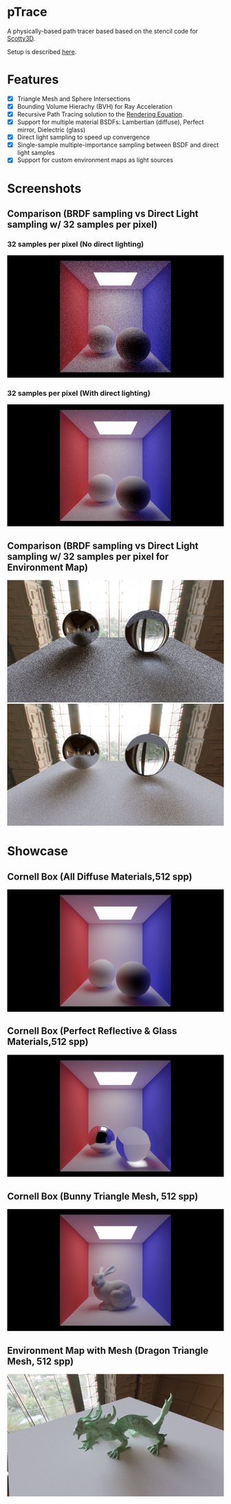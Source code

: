 # pTrace

A physically-based path tracer based based on the stencil code for [Scotty3D](https://github.com/CMU-Graphics/Scotty3D).

Setup is described [here](https://github.com/eqdiag/myScotty3d/tree/main#readme).


# Features
- [x] Triangle Mesh and Sphere Intersections
- [x] Bounding Volume Hierachy (BVH) for Ray Acceleration
- [x] Recursive Path Tracing solution to the [Rendering Equation](https://en.wikipedia.org/wiki/Rendering_equation).
- [x] Support for multiple material BSDFs: Lambertian (diffuse), Perfect mirror, Dielectric (glass)
- [x] Direct light sampling to speed up convergence
- [x] Single-sample multiple-importance sampling between BSDF and direct light samples
- [x] Support for custom environment maps as light sources

# Screenshots

## Comparison (BRDF sampling vs Direct Light sampling w/ 32 samples per pixel)
### 32 samples per pixel (No direct lighting)
![compare_no_direct_light](/screenshots/cbox_compare_no_direct.png "No Direct lighting cbox")
### 32 samples per pixel (With direct lighting)
![compare_direct_light](/screenshots/cbox_compare_direct.png "Direct lighting cbox")


## Comparison (BRDF sampling vs Direct Light sampling w/ 32 samples per pixel for Environment Map)
![env_no_direct_light](/screenshots/env_compare_no_direct.png "No Direct lighting with Environment Map")
![env_direct_light](/screenshots/env_compare_direct.png "Direct lighting with Environment Map")

# Showcase

## Cornell Box (All Diffuse Materials,512 spp)
![cbox_all_diffuse](/screenshots/cbox_diffuse.png "Cbox all diffuse")

## Cornell Box (Perfect Reflective & Glass Materials,512 spp)
![cbox_reflect_glass](/screenshots/cbox_reflect_glass.png "Cbox reflect and glass")

## Cornell Box (Bunny Triangle Mesh, 512 spp)
![cbox_reflect_glass](/screenshots/cbox_bunny.png "Cbox bunny")

## Environment Map with Mesh (Dragon Triangle Mesh, 512 spp)
![env_dragon](/screenshots/env_ennis_dragon.png "Environment dragon")
